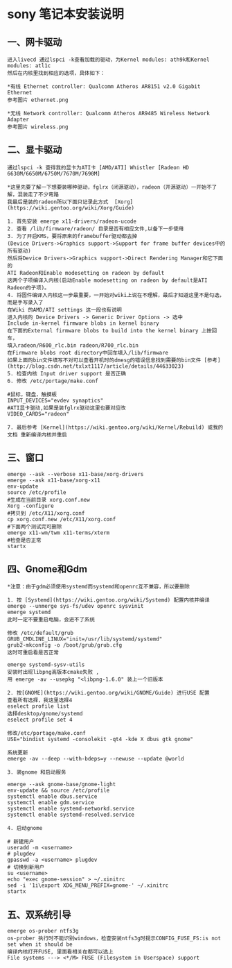 sony 笔记本安装说明
===

一、网卡驱动
---
	进入livecd 通过lspci -k查看加载的驱动，为Kernel modules: ath9k和Kernel modules: atl1c
	然后在内核里找到相应的选项，具体如下：

	*有线 Ethernet controller: Qualcomm Atheros AR8151 v2.0 Gigabit Ethernet
	参考图片 ethernet.png

	*无线 Network controller: Qualcomm Atheros AR9485 Wireless Network Adapter
	参考图片 wireless.png

二、显卡驱动
---
	通过lspci -k 查得我的显卡为ATI卡 [AMD/ATI] Whistler [Radeon HD 6630M/6650M/6750M/7670M/7690M]

	*这里先要了解一下想要装哪种驱动，fglrx（闭源驱动），radeon（开源驱动）一开始不了解，混装走了不少弯路
	我最后是装的radeon所以下面只记录此方式  [Xorg](https://wiki.gentoo.org/wiki/Xorg/Guide)

	1. 首先安装 emerge x11-drivers/radeon-ucode
	2. 查看 /lib/firmware/radeon/ 目录是否有相应文件,以备下一步使用
	3. 为了开启KMS，要将原来的framebuffer驱动都去掉
	(Device Drivers->Graphics support->Support for frame buffer devices中的所有驱动)
	然后将Device Drivers->Graphics support->Direct Rendering Manager和它下面的
	ATI Radeon和Enable modesetting on radeon by default
	这两个子项编译入内核(启动Enable modesetting on radeon by default是ATI Radeon的子项)。
	4. 将固件编译入内核这一步最重要，一开始对wiki上说在不理解，最后才知道这里不是勾选，而是手写录入了
	在Wiki 的AMD/ATI settings 这一段也有说明
	进入内核的 Device Drivers -> Generic Driver Options -> 选中
	Include in-kernel firmware blobs in kernel binary
	在下面的External firmware blobs to build into the kernel binary 上按回车，
	填入radeon/R600_rlc.bin radeon/R700_rlc.bin
	在Firmware blobs root directory中回车填入/lib/firmware
	如果上面的bin文件填写不对可以查看开机时的dmesg的错误信息找到需要的bin文件 [参考](http://blog.csdn.net/txlxt1117/article/details/44633023)
	5. 检查内核 Input driver support 是否正确
	6. 修改 /etc/portage/make.conf
```shell
#鼠标，键盘，触摸板
INPUT_DEVICES="evdev synaptics"
#ATI显卡驱动,如果是装fglrx驱动这里也要对应改
VIDEO_CARDS="radeon"
```
	7. 最后参考 [Kernel](https://wiki.gentoo.org/wiki/Kernel/Rebuild) 或我的文档 重新编译内核并重启

三、窗口
---

```shell
emerge --ask --verbose x11-base/xorg-drivers
emerge --ask x11-base/xorg-x11
env-update
source /etc/profile
#生成在当前目录 xorg.conf.new
Xorg -configure
#拷贝到 /etc/X11/xorg.conf
cp xorg.conf.new /etc/X11/xorg.conf
#下面两个测试完可删除
emerge x11-wm/twm x11-terms/xterm 
#检查是否正常
startx
```

四、Gnome和Gdm
---
	*注意：由于gdm必须使用systemd而systemd和openrc互不兼容，所以要删除

	1. 按 [Systemd](https://wiki.gentoo.org/wiki/Systemd) 配置内核并编译
	emerge --unmerge sys-fs/udev openrc sysvinit
	emerge systemd
	此时一定不要重启电脑，会进不了系统

	修改 /etc/default/grub
	GRUB_CMDLINE_LINUX="init=/usr/lib/systemd/systemd"
	grub2-mkconfig -o /boot/grub/grub.cfg
	这时可重启看是否正常

	emerge systemd-sysv-utils
	安装时出现libpng高版本cmake失败 ,
	用 emerge -av --usepkg "<libpng-1.6.0" 装上一个旧版本

	2. 按[GNOME](https://wiki.gentoo.org/wiki/GNOME/Guide) 进行USE 配置
	查看所有选择，我这里选择4
	eselect profile list
	选择desktop/gnome/systemd
	eselect profile set 4

	修改/etc/portage/make.conf
	USE="bindist systemd -consolekit -qt4 -kde X dbus gtk gnome"

	系统更新
	emerge -av --deep --with-bdeps=y --newuse --update @world 

	3. 装gnome 和启动服务
```shell
emerge --ask gnome-base/gnome-light
env-update && source /etc/profile
systemctl enable dbus.service
systemctl enable gdm.service
systemctl enable systemd-networkd.service
systemctl enable systemd-resolved.service

```

	4. 启动gnome

```shell
# 新建用户
useradd -m <username>
# plugdev
gpasswd -a <username> plugdev
# 切换到新用户
su <username>
echo "exec gnome-session" > ~/.xinitrc
sed -i '1i\export XDG_MENU_PREFIX=gnome-' ~/.xinitrc
startx
```

五、双系统引导
---
	emerge os-prober ntfs3g
	os-prober 执行时不能识别windows，检查安装ntfs3g时提示CONFIG_FUSE_FS:is not set when it should be
	编译内核打开FUSE, 里面看相关在都可以选上
	File systems ---> <*/M> FUSE (Filesystem in Userspace) support 
